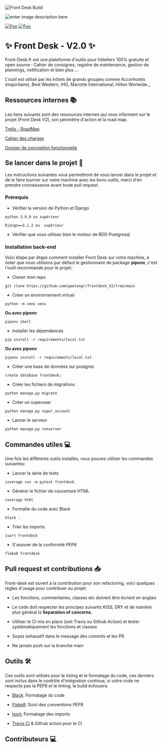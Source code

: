 
![Front Desk Build](https://github.com/gaetangr/frontdesk_V2/workflows/Front%20Desk%20Build/badge.svg)

![enter image description here](https://camo.githubusercontent.com/d91ed7ac7abbd5a6102cbe988dd8e9ac21bde0a73d97be7603b891ad08ce3479/68747470733a2f2f696d672e736869656c64732e696f2f62616467652f636f64652532307374796c652d626c61636b2d3030303030302e737667)

[![Foo](https://img.shields.io/twitter/url?label=Follow%20us&style=social&url=http%3A%2F%2Ftwitter.com%2FFrontDe87237671)](https://twitter.com/frontdesk_app)
[![Foo](https://img.shields.io/badge/Linkedin-Follow-blue)](https://www.linkedin.com/company/71615448/admin/)

# ✨ Front Desk - V2.0 ✨


Front-Desk.fr est une plateforme d'outils pour hôteliers 100% gratuite et open source : Cahier de consignes, registre de maintenance, gestion de plannings, notification et bien plus ...


L'outil est utilisé par les hôtels de grands groupes comme Accorhotels (majoritaire), Best Western, IHG, Mariotte International, Hilton Worlwide._

## Ressources internes 📚

Les liens suivants sont des ressources internes qui vous informent sur le projet (Front Desk V2), son périmètre d'action et la road map.

[Trello - RoadMap](https://trello.com/b/C4oeeKc3/front-desk-road-map)

[Cahier des charges](https://we.tl/t-8xm1js1TIB)

[Dossier de conception fonctionnelle](https://we.tl/t-vgcr1bGq0w)


## Se lancer dans le projet 🚀


Les instructions suivantes vous permettront de vous lancer dans le projet et de le faire tourner sur votre machine avec les bons outils, merci d'en prendre connaissance avant toute pull request.


### Prérequis


- Vérifier la version de Python et Django



```
python 3.8.0 ou supérieur
```


```
Django==3.1.2 ou  supérieur
```


- Vérifier que vous utilisez bien le moteur de BDD Postgresql


### Installation back-end

Voici étape par étape comment installer Front Desk sur votre machine, à noter que nous utilisons par défaut le gestionnaire de package **pipenv**, c'est l'outil recommandé pour le projet.


- Cloner mon repo


```
git clone https://github.com/gaetangr/frontdesk_V2/tree/main
```


- Créer un environnement virtuel


```
python -m venv venv
```



**Ou avec pipenv**



```
pipenv shell
```

- Installer les dépendances



```
pip install -r requirements/local.txt
```



**Ou avec pipenv**



```
pipenv install -r requirements/local.txt
```



- Créer une base de données sur postgres


```
create database frontdesk;
```


- Créer les fichiers de migrations


```
python manage.py migrate
```


- Créer un superuser


```
python manage.py super_account
```


- Lancer le serveur


```
python manage.py runserver
```

## Commandes utiles 💻

Une fois les différents outils installés, vous pouvez utiliser les commandes suivantes:


- Lancer la série de tests


```
coverage run -m pytest frontdesk
```

- Générer le fichier de couverture HTML

```
coverage html
```


- Formatte du code avec Black

```
black .
```


- Trier les imports



```
isort frontdesk
```



- S'assurer de la conformité PEP8



```
flake8 frontdesk
```



## Pull request et contributions 📥


Front-desk est ouvert à la contribution pour son refactoring, voici quelques règles d'usage pour contribuer au projet:


- Les fonctions, commentaires, classes etc doivent être écrient en anglais



- Le code doit respecter les principes suivants KISS, DRY et de manière plus général la **Separation of concerns**.



- Utiliser le CI mis en place (soit Travis ou Github Action) et tester systématiquement les fonctions et classes



- Soyez exhaustif dans le message des commits et les PR



- Ne jamais push sur la branche main




## Outils 🛠


Ces outils sont utilisés pour le listing et le formatage du code, ces derniers sont inclus dans le contrôle d'intégration continue, si votre code ne respecte pas la PEP8 et le linting, le build échouera



- [Black](https://pypi.org/project/black/): Formatage du code



- [Flake8](https://pypi.org/project/flake8/): Suivi des conventions PEP8



- [Isort:](https://pypi.org/project/isort/) Formatage des imports



- [Travis CI](https://www.google.com/url?sa=t&rct=j&q=&esrc=s&source=web&cd=&cad=rja&uact=8&ved=2ahUKEwjvgLaMn4ftAhVNxYUKHUqNBeIQFjAAegQIARAC&url=https://travis-ci.org/&usg=AOvVaw0DdLw907oMtHr1RJVmOZcl) & Github action pour le CI



## Contributeurs 💻
